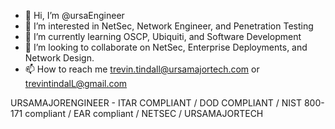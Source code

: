 - 👋 Hi, I’m @ursaEngineer
- 👀 I’m interested in NetSec, Network Engineer, and Penetration Testing
- 🌱 I’m currently learning OSCP, Ubiquiti, and Software Development
- 💞️ I’m looking to collaborate on NetSec, Enterprise Deployments, and Network Design.
- 📫 How to reach me trevin.tindall@ursamajortech.com or trevintindalL@gmail.com

URSAMAJORENGINEER - ITAR COMPLIANT / DOD COMPLIANT / NIST 800-171 compliant / EAR compliant / NETSEC / URSAMAJORTECH 

